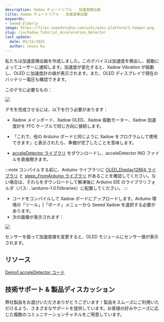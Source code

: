 ```yaml
---
description: Xadow チュートリアル - 加速度検出器
title: Xadow チュートリアル - 加速度検出器
keywords:
- Seeed_Elderly
image: https://files.seeedstudio.com/wiki/wiki-platform/S-tempor.png
slug: /ja/Xadow_Tutorial_Acceleration_Detector
last_update:
  date: 05/15/2025
  author: shuxu hu
---
```



私たちは加速度検出器を作成しました。このデバイスは加速度を検出し、振動によってユーザーに通知します。加速度が変化すると、Xadow Vibration が振動し、OLED に加速度計の値が表示されます。また、OLED ディスプレイで現在のバッテリー電圧も確認できます。

このデモに必要なもの：

<!-- 
*   [Xadow メインボード](/ja/Xadow_Main_Board/)

*   [Xadow OLED](/ja/Xado_OLED_128multiply64)

*   [Xadow 振動モーター](https://wiki.seeedstudio.com/ja/Xadow_Vibrator_Motor/)

*   [Xadow 加速度計](/ja/Xadow_3_Aixs_Accelerometer/) 
-->

![](https://files.seeedstudio.com/wiki/Xadow_Tutorial_Acceleration_Detector/img/Untitled2.jpg)

デモを完成させるには、以下を行う必要があります：

*   Xadow メインボード、Xadow OLED、Xadow 振動モーター、Xadow 加速度計を FFC ケーブルで同じ方向に接続します。

<!-- *   Xadow メインボードを Micro USB ケーブルで PC に接続します。コードをアップロードする前に、Xadow ドライバーをインストールする必要があります。具体的な操作については [こちら](/ja/Xadow_Main_Board#Get_Start_with_Xadow_Main_Board) をクリックしてください。 -->

*   「これで、他の Arduino ボードと同じように Xadow をプログラムして使用できます」と表示されたら、準備が完了したことを意味します。

*   [acceleDetector ライブラリ](https://files.seeedstudio.com/wiki/Xadow_Tutorial_Acceleration_Detector/res/AccelerationDetector.zip) をダウンロードし、acceleDetector INO ファイルを直接開きます。

:::note
    コンパイルする前に、Arduino ライブラリに [OLED_Display12864 ライブラリ](https://files.seeedstudio.com/wiki/Xadow_Tutorial_Acceleration_Detector/res/OLED_Display12864.zip) と [sleep_FromArduino ライブラリ](https://files.seeedstudio.com/wiki/Xadow_Tutorial_Acceleration_Detector/res/Sleep_FromArduino.zip) があることを確認してください。ない場合は、それらをダウンロードして解凍後に Arduino IDE のライブラリフォルダ（パス: ..\arduino-1.0.1\libraries）に配置してください。
:::
*   コードをコンパイルして Xadow ボードにアップロードします。Arduino 環境の「ツール」|「ボード」メニューから Seeed Xadow を選択する必要があります。
*   次の画像が表示されます：

![](https://files.seeedstudio.com/wiki/Xadow_Tutorial_Acceleration_Detector/img/Demo_1_effect_picture.jpg)

センサーを振って加速度値を変更すると、OLED モジュールにセンサー値が表示されます。

## リソース

[Demo1 acceleDetector コード](https://files.seeedstudio.com/wiki/Xadow_Tutorial_Acceleration_Detector/res/AccelerationDetector.zip)

## 技術サポート & 製品ディスカッション

弊社製品をお選びいただきありがとうございます！製品をスムーズにご利用いただけるよう、さまざまなサポートを提供しています。お客様の好みやニーズに応じた複数のコミュニケーションチャネルをご用意しています。

<div class="button_tech_support_container">
<a href="https://forum.seeedstudio.com/" class="button_forum"></a> 
<a href="https://www.seeedstudio.com/contacts" class="button_email"></a>
</div>

<div class="button_tech_support_container">
<a href="https://discord.gg/eWkprNDMU7" class="button_discord"></a> 
<a href="https://github.com/Seeed-Studio/wiki-documents/discussions/69" class="button_discussion"></a>
</div>